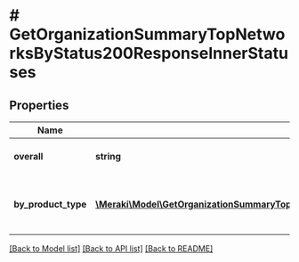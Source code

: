 # # GetOrganizationSummaryTopNetworksByStatus200ResponseInnerStatuses

## Properties

Name | Type | Description | Notes
------------ | ------------- | ------------- | -------------
**overall** | **string** | Overall status of network | [optional]
**by_product_type** | [**\Meraki\Model\GetOrganizationSummaryTopNetworksByStatus200ResponseInnerStatusesByProductTypeInner[]**](GetOrganizationSummaryTopNetworksByStatus200ResponseInnerStatusesByProductTypeInner.md) | List of status counts by product type | [optional]

[[Back to Model list]](../../README.md#models) [[Back to API list]](../../README.md#endpoints) [[Back to README]](../../README.md)
